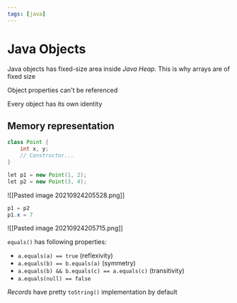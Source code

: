 ```yaml
---
tags: [java]
---
```


# Java Objects

Java objects has fixed-size area inside *Java Heap*. This is why arrays are of fixed size

Object properties can't be referenced

Every object has its own identity

## Memory representation

```java
class Point { 
	int x, y;
	// Constructor...
}

let p1 = new Point(1, 2);
let p2 = new Point(3, 4);

```

![[Pasted image 20210924205528.png]]

```java
p1 = p2
p1.x = 7
```

![[Pasted image 20210924205715.png]]





`equals()` has following properties: 

- `a.equals(a) == true` (reflexivity)
- `a.equals(b) == b.equals(a)` (symmetry)
- `a.equals(b) && b.equals(c) == a.equals(c)` (transitivity)
- `a.equals(null) == false`



*Records* have pretty `toString()` implementation by default
